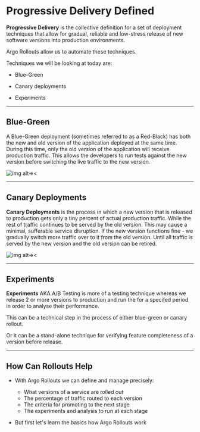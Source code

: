 # Progressive Delivery Defined

**Progressive Delivery** is the collective definition 
for a set of deployment techniques that allow for gradual,
reliable and low-stress release of new software versions into production environments.

Argo Rollouts allow us to automate these techniques.

Techniques we will be looking at today are:

- Blue-Green

- Canary deployments

- Experiments


---

## Blue-Green

A Blue-Green deployment (sometimes referred to as a Red-Black) has both the new and old version of the application deployed at the same time. During this time, only the old version of the application will receive production traffic. This allows the developers to run tests against the new version before switching the live traffic to the new version.

![img alt=><](images/blue-green-deployments.png)

---

## Canary Deployments

**Canary Deployments** is the process in which a new version that is released to production gets only a tiny percent of actual production traffic. While the rest of traffic continues to be served by the old version. This may cause a minimal, sufferable service disruption. If the new version functions fine - we gradually switch more traffic over to it from the old version. Until all traffic is served by the new version and the old version can be retired.

![img alt=><](images/canary.png)

---

## Experiments

**Experiments** AKA A/B Testing is more of a testing technique whereas we release 2 or more versions to production and run the for a specifed period in order to analyse their performance. 

This can be a technical step in the process of either blue-green or canary rollout. 

Or it can be a stand-alone technique for verifying feature completeness of a version before release.


---
## How Can Rollouts Help

- With Argo Rollouts we can define and manage precisely:
  -  What versions of a service are rolled out
  -  The percentage of traffic routed to each version
  -  The criteria for promoting to the next stage
  -  The experiments and analysis to run at each stage

- But first let's learn the basics how Argo Rollouts work
